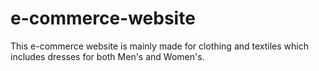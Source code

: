# e-commerce-website
This e-commerce website is mainly made for clothing and textiles which includes dresses for both Men's and Women's.
